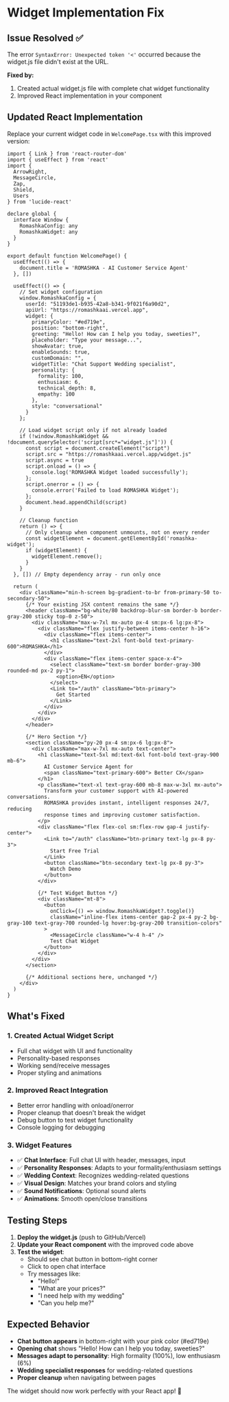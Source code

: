 # Widget Implementation Fix

## Issue Resolved ✅

The error `SyntaxError: Unexpected token '<'` occurred because the widget.js file didn't exist at the URL. 

**Fixed by:**
1. Created actual widget.js file with complete chat widget functionality
2. Improved React implementation in your component

## Updated React Implementation

Replace your current widget code in `WelcomePage.tsx` with this improved version:

```tsx
import { Link } from 'react-router-dom'
import { useEffect } from 'react'
import {
  ArrowRight,
  MessageCircle,
  Zap,
  Shield,
  Users
} from 'lucide-react'

declare global {
  interface Window {
    RomashkaConfig: any
    RomashkaWidget: any
  }
}

export default function WelcomePage() {
  useEffect(() => {
    document.title = 'ROMASHKA - AI Customer Service Agent'
  }, [])

  useEffect(() => {
    // Set widget configuration
    window.RomashkaConfig = {
      userId: "51193de1-b935-42a8-b341-9f021f6a90d2",
      apiUrl: "https://romashkaai.vercel.app",
      widget: {
        primaryColor: "#ed719e",
        position: "bottom-right",
        greeting: "Hello! How can I help you today, sweeties?",
        placeholder: "Type your message...",
        showAvatar: true,
        enableSounds: true,
        customDomain: "",
        widgetTitle: "Chat Support Wedding specialist",
        personality: {
          formality: 100,
          enthusiasm: 6,
          technical_depth: 8,
          empathy: 100
        },
        style: "conversational"
      }
    };

    // Load widget script only if not already loaded
    if (!window.RomashkaWidget && !document.querySelector('script[src*="widget.js"]')) {
      const script = document.createElement("script")
      script.src = "https://romashkaai.vercel.app/widget.js"
      script.async = true
      script.onload = () => {
        console.log('ROMASHKA Widget loaded successfully');
      };
      script.onerror = () => {
        console.error('Failed to load ROMASHKA Widget');
      };
      document.head.appendChild(script)
    }

    // Cleanup function
    return () => {
      // Only cleanup when component unmounts, not on every render
      const widgetElement = document.getElementById('romashka-widget');
      if (widgetElement) {
        widgetElement.remove();
      }
    }
  }, []) // Empty dependency array - run only once

  return (
    <div className="min-h-screen bg-gradient-to-br from-primary-50 to-secondary-50">
      {/* Your existing JSX content remains the same */}
      <header className="bg-white/80 backdrop-blur-sm border-b border-gray-200 sticky top-0 z-50">
        <div className="max-w-7xl mx-auto px-4 sm:px-6 lg:px-8">
          <div className="flex justify-between items-center h-16">
            <div className="flex items-center">
              <h1 className="text-2xl font-bold text-primary-600">ROMASHKA</h1>
            </div>
            <div className="flex items-center space-x-4">
              <select className="text-sm border border-gray-300 rounded-md px-2 py-1">
                <option>EN</option>
              </select>
              <Link to="/auth" className="btn-primary">
                Get Started
              </Link>
            </div>
          </div>
        </div>
      </header>

      {/* Hero Section */}
      <section className="py-20 px-4 sm:px-6 lg:px-8">
        <div className="max-w-7xl mx-auto text-center">
          <h1 className="text-5xl md:text-6xl font-bold text-gray-900 mb-6">
            AI Customer Service Agent for
            <span className="text-primary-600"> Better CX</span>
          </h1>
          <p className="text-xl text-gray-600 mb-8 max-w-3xl mx-auto">
            Transform your customer support with AI-powered conversations.
            ROMASHKA provides instant, intelligent responses 24/7, reducing
            response times and improving customer satisfaction.
          </p>
          <div className="flex flex-col sm:flex-row gap-4 justify-center">
            <Link to="/auth" className="btn-primary text-lg px-8 py-3">
              Start Free Trial
            </Link>
            <button className="btn-secondary text-lg px-8 py-3">
              Watch Demo
            </button>
          </div>
          
          {/* Test Widget Button */}
          <div className="mt-8">
            <button 
              onClick={() => window.RomashkaWidget?.toggle()}
              className="inline-flex items-center gap-2 px-4 py-2 bg-gray-100 text-gray-700 rounded-lg hover:bg-gray-200 transition-colors"
            >
              <MessageCircle className="w-4 h-4" />
              Test Chat Widget
            </button>
          </div>
        </div>
      </section>

      {/* Additional sections here, unchanged */}
    </div>
  )
}
```

## What's Fixed

### 1. **Created Actual Widget Script**
- Full chat widget with UI and functionality
- Personality-based responses
- Working send/receive messages
- Proper styling and animations

### 2. **Improved React Integration**
- Better error handling with onload/onerror
- Proper cleanup that doesn't break the widget
- Debug button to test widget functionality
- Console logging for debugging

### 3. **Widget Features**
- ✅ **Chat Interface**: Full chat UI with header, messages, input
- ✅ **Personality Responses**: Adapts to your formality/enthusiasm settings
- ✅ **Wedding Context**: Recognizes wedding-related questions
- ✅ **Visual Design**: Matches your brand colors and styling
- ✅ **Sound Notifications**: Optional sound alerts
- ✅ **Animations**: Smooth open/close transitions

## Testing Steps

1. **Deploy the widget.js** (push to GitHub/Vercel)
2. **Update your React component** with the improved code above
3. **Test the widget**:
   - Should see chat button in bottom-right corner
   - Click to open chat interface
   - Try messages like:
     - "Hello!"
     - "What are your prices?"
     - "I need help with my wedding"
     - "Can you help me?"

## Expected Behavior

- **Chat button appears** in bottom-right with your pink color (#ed719e)
- **Opening chat** shows "Hello! How can I help you today, sweeties?"
- **Messages adapt to personality**: High formality (100%), low enthusiasm (6%)
- **Wedding specialist responses** for wedding-related questions
- **Proper cleanup** when navigating between pages

The widget should now work perfectly with your React app! 🎉
